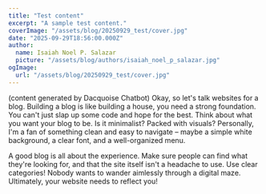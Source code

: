 ```yaml
---
title: "Test content"
excerpt: "A sample test content."
coverImage: "/assets/blog/20250929_test/cover.jpg"
date: "2025-09-29T18:56:00.000Z"
author:
  name: Isaiah Noel P. Salazar
  picture: "/assets/blog/authors/isaiah_noel_p_salazar.jpg"
ogImage:
  url: "/assets/blog/20250929_test/cover.jpg"
---
```


(content generated by Dacquoise Chatbot) Okay, so let's talk websites for a blog. Building a blog is like building a house, you need a strong foundation. You can't just slap up some code and hope for the best. Think about what you want your blog to be. Is it minimalist? Packed with visuals? Personally, I'm a fan of something clean and easy to navigate – maybe a simple white background, a clear font, and a well-organized menu.

A good blog is all about the experience. Make sure people can find what they're looking for, and that the site itself isn't a headache to use. Use clear categories! Nobody wants to wander aimlessly through a digital maze. Ultimately, your website needs to reflect you!